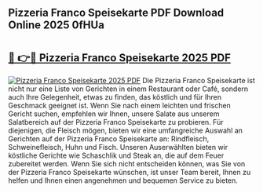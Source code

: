 ## Pizzeria Franco Speisekarte PDF Download Online 2025 0fHUa

# <h2><a href="http://gcddlii.nevu.top/?p=Pizzeria+Franco+Speisekarte">🔗 👉🔴 Pizzeria Franco Speisekarte 2025 PDF</a></h2>

[![Pizzeria Franco Speisekarte 2025 PDF](https://i.imgur.com/dBaPXMq.png)](http://gcddlii.nevu.top/?p=Pizzeria+Franco+Speisekarte)
Die Pizzeria Franco Speisekarte ist nicht nur eine Liste von Gerichten in einem Restaurant oder Café, sondern auch Ihre Gelegenheit, etwas zu finden, das köstlich und für Ihren Geschmack geeignet ist. Wenn Sie nach einem leichten und frischen Gericht suchen, empfehlen wir Ihnen, unsere Salate aus unserem Salatbereich auf der Pizzeria Franco Speisekarte zu probieren. Für diejenigen, die Fleisch mögen, bieten wir eine umfangreiche Auswahl an Gerichten auf der Pizzeria Franco Speisekarte an: Rindfleisch, Schweinefleisch, Huhn und Fisch. Unseren Auserwählten bieten wir köstliche Gerichte wie Schaschlik und Steak an, die auf dem Feuer zubereitet werden. Wenn Sie sich nicht entscheiden können, was Sie von der Pizzeria Franco Speisekarte wünschen, ist unser Team bereit, Ihnen zu helfen und Ihnen einen angenehmen und bequemen Service zu bieten.
